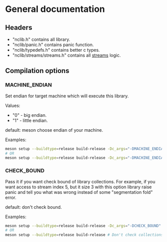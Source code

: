 # General documentation

## Headers

- "nclib.h" contains all library.
- "nclib/panic.h" contains panic function.
- "nclib/typedefs.h" contains better c types.
- "nclib/streams/streams.h" contains all [streams](./streams.md) logic.

## Compilation options

### MACHINE_ENDIAN

Set endian for target machine which will execute this library. 

Values:
- "0" - big endian.
- "1" - little endian.

default: meson choose endian of your machine.

Examples:
```sh
meson setup --buildtype=release build-release -Dc_args="-DMACHINE_ENDIAN=1" # For little endian
# OR
meson setup --buildtype=release build-release -Dc_args="-DMACHINE_ENDIAN=0" # For big endian
```

### CHECK_BOUND

Pass it if you want check bound of library collections. For example, if you want 
access to stream index 5, but it size 3 with this option library raise panic and tell
you what was wrong instead of some "segmentation fold" error.

default: don't check bound.

Examples:
```sh
meson setup --buildtype=release build-release -Dc_args="-DCHECK_BOUND" # For checking collections bound.
# OR
meson setup --buildtype=release build-release # Don't check collections bound.
